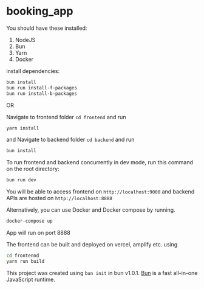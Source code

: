 # booking_app

You should have these installed:
1. NodeJS
2. Bun
3. Yarn
4. Docker

install dependencies:

```bash
bun install
bun run install-f-packages
bun run install-b-packages
```
OR

Navigate to frontend folder `cd frontend` and run
```bash
yarn install
```
and
Navigate to backend folder `cd backend` and run
```bash
bun install
```
To run frontend and backend concurrently in dev mode, run this command on the root directory:

```bash
bun run dev
```

You will be able to access frontend on `http://localhost:9000`
and backend APIs are hosted on `http://localhost:8888`



Alternatively, you can use Docker and Docker compose by running.

```bash
docker-compose up
```
App will run on port 8888

The frontend can be built and deployed on vercel, amplify etc. using
```bash
cd frontennd
yarn run build
```


This project was created using `bun init` in bun v1.0.1. [Bun](https://bun.sh) is a fast all-in-one JavaScript runtime.
